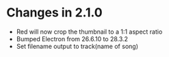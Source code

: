 # Changes in 2.1.0
* Red will now crop the thumbnail to a 1:1 aspect ratio
* Bumped Electron from 26.6.10 to 28.3.2
* Set filename output to track(name of song)